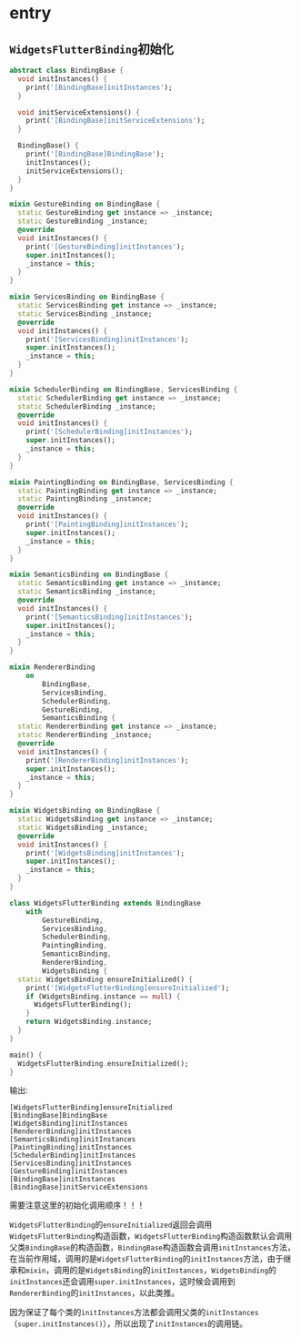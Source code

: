 # entry

## `WidgetsFlutterBinding`初始化

```dart
abstract class BindingBase {
  void initInstances() {
    print('[BindingBase]initInstances');
  }

  void initServiceExtensions() {
    print('[BindingBase]initServiceExtensions');
  }

  BindingBase() {
    print('[BindingBase]BindingBase');
    initInstances();
    initServiceExtensions();
  }
}

mixin GestureBinding on BindingBase {
  static GestureBinding get instance => _instance;
  static GestureBinding _instance;
  @override
  void initInstances() {
    print('[GestureBinding]initInstances');
    super.initInstances();
    _instance = this;
  }
}

mixin ServicesBinding on BindingBase {
  static ServicesBinding get instance => _instance;
  static ServicesBinding _instance;
  @override
  void initInstances() {
    print('[ServicesBinding]initInstances');
    super.initInstances();
    _instance = this;
  }
}

mixin SchedulerBinding on BindingBase, ServicesBinding {
  static SchedulerBinding get instance => _instance;
  static SchedulerBinding _instance;
  @override
  void initInstances() {
    print('[SchedulerBinding]initInstances');
    super.initInstances();
    _instance = this;
  }
}

mixin PaintingBinding on BindingBase, ServicesBinding {
  static PaintingBinding get instance => _instance;
  static PaintingBinding _instance;
  @override
  void initInstances() {
    print('[PaintingBinding]initInstances');
    super.initInstances();
    _instance = this;
  }
}

mixin SemanticsBinding on BindingBase {
  static SemanticsBinding get instance => _instance;
  static SemanticsBinding _instance;
  @override
  void initInstances() {
    print('[SemanticsBinding]initInstances');
    super.initInstances();
    _instance = this;
  }
}

mixin RendererBinding
    on
        BindingBase,
        ServicesBinding,
        SchedulerBinding,
        GestureBinding,
        SemanticsBinding {
  static RendererBinding get instance => _instance;
  static RendererBinding _instance;
  @override
  void initInstances() {
    print('[RendererBinding]initInstances');
    super.initInstances();
    _instance = this;
  }
}

mixin WidgetsBinding on BindingBase {
  static WidgetsBinding get instance => _instance;
  static WidgetsBinding _instance;
  @override
  void initInstances() {
    print('[WidgetsBinding]initInstances');
    super.initInstances();
    _instance = this;
  }
}

class WidgetsFlutterBinding extends BindingBase
    with
        GestureBinding,
        ServicesBinding,
        SchedulerBinding,
        PaintingBinding,
        SemanticsBinding,
        RendererBinding,
        WidgetsBinding {
  static WidgetsBinding ensureInitialized() {
    print('[WidgetsFlutterBinding]ensureInitialized');
    if (WidgetsBinding.instance == null) {
      WidgetsFlutterBinding();
    }
    return WidgetsBinding.instance;
  }
}

main() {
  WidgetsFlutterBinding.ensureInitialized();
}

```

输出:

```shell
[WidgetsFlutterBinding]ensureInitialized
[BindingBase]BindingBase
[WidgetsBinding]initInstances
[RendererBinding]initInstances
[SemanticsBinding]initInstances
[PaintingBinding]initInstances
[SchedulerBinding]initInstances
[ServicesBinding]initInstances
[GestureBinding]initInstances
[BindingBase]initInstances
[BindingBase]initServiceExtensions
```

需要注意这里的初始化调用顺序！！！

`WidgetsFlutterBinding`的`ensureInitialized`返回会调用`WidgetsFlutterBinding`构造函数，`WidgetsFlutterBinding`构造函数默认会调用父类`BindingBase`的构造函数，`BindingBase`构造函数会调用`initInstances`方法，在当前作用域，调用的是`WidgetsFlutterBinding`的`initInstances`方法，由于继承和`mixin`，调用的是`WidgetsBinding`的`initInstances`，`WidgetsBinding`的`initInstances`还会调用`super.initInstances`，这时候会调用到`RendererBinding`的`initInstances`，以此类推。

因为保证了每个类的`initInstances`方法都会调用父类的`initInstances`（`super.initInstances()`），所以出现了`initInstances`的调用链。
